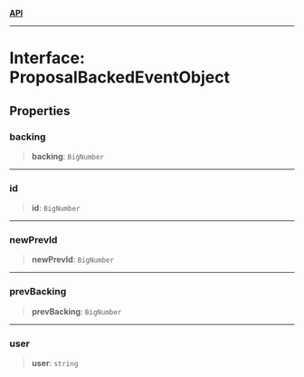 [**API**](../../../README.md)

***

# Interface: ProposalBackedEventObject

## Properties

### backing

> **backing**: `BigNumber`

***

### id

> **id**: `BigNumber`

***

### newPrevId

> **newPrevId**: `BigNumber`

***

### prevBacking

> **prevBacking**: `BigNumber`

***

### user

> **user**: `string`
